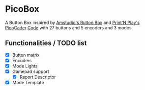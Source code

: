 # PicoBox 
A Button Box inspired by
 [Amstudio's Button Box](https://www.youtube.com/watch?v=Z7Sc4MJ8RPM) and
 [Print'N Play's PicoCader](https://www.youtube.com/watch?v=__QZQEOG6tA&list=PLCqMiPIJWEWBHHLyCWZHafTYt4dC371wn&index=10) 
 [Code](https://github.com/printnplay/PicoCader) 
 with 27 buttons and 5 encoders and 3 modes

 ## Functionalities / TODO list
- [x] Button matrix
- [x] Encoders
- [x] Mode Lights
- [x] Gamepad support 
  - [x] Report Descriptor
- [x] Mode Template
